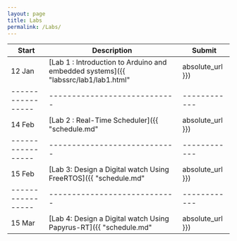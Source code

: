 ```yaml
---
layout: page
title: Labs
permalink: /Labs/
---
```


| Start           | Description                |   Submit |
|-----------------|--------------------        |------------|
| 12 Jan          | [Lab 1 : Introduction to Arduino and embedded systems]({{ "labssrc/lab1/lab1.html" | absolute_url }})       | 31 Jan     |
|-----------------|----------------------------|------------|
| 14 Feb          | [Lab 2 : Real-Time Scheduler]({{ "schedule.md" | absolute_url }})       | 15 Feb     |   
|-----------------|----------------------------|------------|
| 15 Feb          | [Lab 3: Design a Digital watch Using FreeRTOS]({{ "schedule.md" | absolute_url }})       | 15 Mar     | 
|-----------------|----------------------------|------------|
| 15 Mar          | [Lab 4: Design a Digital watch Using Papyrus-RT]({{ "schedule.md" | absolute_url }})       | 8  Apr     | 
